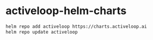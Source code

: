 # activeloop-helm-charts

```bash
helm repo add activeloop https://charts.activeloop.ai
helm repo update activeloop
```
